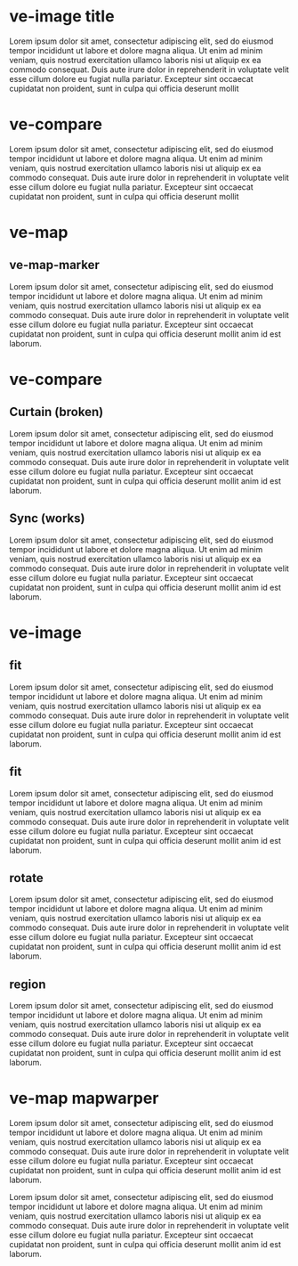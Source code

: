 <param ve-config title="For problem def and testing" layout="vertical">

# ve-image title
Lorem ipsum dolor sit amet, consectetur adipiscing elit, sed do eiusmod tempor incididunt ut labore et dolore magna aliqua. Ut enim ad minim veniam, quis nostrud exercitation ullamco laboris nisi ut aliquip ex ea commodo consequat. Duis aute irure dolor in reprehenderit in voluptate velit esse cillum dolore eu fugiat nulla pariatur. Excepteur sint occaecat cupidatat non proident, sunt in culpa qui officia deserunt mollit 
<param ve-image 
       title="Feijoada with rice, fried kale, cassava starch crisps (biscoito de polvilho), cassava flour (farinha), and a mix of olive oil, alcohol vinegar, tomatoes, onions and sometimes bell peppers called vinagrete."
       manifest="https://iiif.juncture-digital.org/wc%3A%D9%81%D9%8A%D8%AC%D9%88%D8%A7%D8%AF%D8%A7_feijoada.jpg/manifest.json">       
<param ve-image 
       title="Feijoada à brasileira."
       manifest="https://iiif.juncture-digital.org/wc%3AFeijoada_%C3%A0_brasileira_-02.jpg/manifest.json">
<param ve-image 
       title="P & C Soul Food Deli, Shreveport, Louisiana."
       manifest="https://iiif.juncture-digital.org/wc%3ASoul_Food_Deli_Shreveport.jpg/manifest.json"
       fit="contain">

# ve-compare

Lorem ipsum dolor sit amet, consectetur adipiscing elit, sed do eiusmod tempor incididunt ut labore et dolore magna aliqua. Ut enim ad minim veniam, quis nostrud exercitation ullamco laboris nisi ut aliquip ex ea commodo consequat. Duis aute irure dolor in reprehenderit in voluptate velit esse cillum dolore eu fugiat nulla pariatur. Excepteur sint occaecat cupidatat non proident, sunt in culpa qui officia deserunt mollit 
<param ve-compare 
	manifest="https://iiif.juncture-digital.org/gh%3Aplant-humanities/media/cassava/Cassava_leaf_Flickr.jpg/manifest.json">
<param ve-compare 
	manifest="https://iiif.juncture-digital.org/gh%3Aplant-humanities/media/cassava/25b71d314c539bf910224b4f131fcf97a37e0a50bc180d26ba66be53922979cb.yaml/manifest.json"
	region="pct:0,0,90,90">

# ve-map

## ve-map-marker
Lorem ipsum dolor sit amet, consectetur adipiscing elit, sed do eiusmod tempor incididunt ut labore et dolore magna aliqua. Ut enim ad minim veniam, quis nostrud exercitation ullamco laboris nisi ut aliquip ex ea commodo consequat. Duis aute irure dolor in reprehenderit in voluptate velit esse cillum dolore eu fugiat nulla pariatur. Excepteur sint occaecat cupidatat non proident, sunt in culpa qui officia deserunt mollit anim id est laborum.
<param ve-map title="Jalisco, Mexico" center="Q13160" basemap="Esri_WorldPhysical" zoom="5" stroke-width="0">
<param ve-map-marker qid="Q13160" label="Test Label">

# ve-compare

## Curtain (broken)

Lorem ipsum dolor sit amet, consectetur adipiscing elit, sed do eiusmod tempor incididunt ut labore et dolore magna aliqua. Ut enim ad minim veniam, quis nostrud exercitation ullamco laboris nisi ut aliquip ex ea commodo consequat. Duis aute irure dolor in reprehenderit in voluptate velit esse cillum dolore eu fugiat nulla pariatur. Excepteur sint occaecat cupidatat non proident, sunt in culpa qui officia deserunt mollit anim id est laborum.
<param ve-compare curtain
    manifest="https://iiif.juncture-digital.org/gh%3Aplant-humanities/media/ayahuasca/Yage_Is_Our_Life_YouTube_posted_by_Yage_Is_Our_Life_no_known_restrictions_1.jpg/manifest.json">
<param ve-compare
    manifest="https://iiif.juncture-digital.org/gh%3Aplant-humanities/media/ayahuasca/Yage_Is_Our_Life_YouTube_posted_by_Yage_Is_Our_Life_no_known_restrictions_2.jpg/manifest.json">
    
## Sync (works)

Lorem ipsum dolor sit amet, consectetur adipiscing elit, sed do eiusmod tempor incididunt ut labore et dolore magna aliqua. Ut enim ad minim veniam, quis nostrud exercitation ullamco laboris nisi ut aliquip ex ea commodo consequat. Duis aute irure dolor in reprehenderit in voluptate velit esse cillum dolore eu fugiat nulla pariatur. Excepteur sint occaecat cupidatat non proident, sunt in culpa qui officia deserunt mollit anim id est laborum.
<param ve-compare sync
    manifest="https://iiif.juncture-digital.org/gh%3Aplant-humanities/media/ayahuasca/Yage_Is_Our_Life_YouTube_posted_by_Yage_Is_Our_Life_no_known_restrictions_1.jpg/manifest.json">
<param ve-compare
    manifest="https://iiif.juncture-digital.org/gh%3Aplant-humanities/media/ayahuasca/Yage_Is_Our_Life_YouTube_posted_by_Yage_Is_Our_Life_no_known_restrictions_2.jpg/manifest.json">

# ve-image 

## fit
Lorem ipsum dolor sit amet, consectetur adipiscing elit, sed do eiusmod tempor incididunt ut labore et dolore magna aliqua. Ut enim ad minim veniam, quis nostrud exercitation ullamco laboris nisi ut aliquip ex ea commodo consequat. Duis aute irure dolor in reprehenderit in voluptate velit esse cillum dolore eu fugiat nulla pariatur. Excepteur sint occaecat cupidatat non proident, sunt in culpa qui officia deserunt mollit anim id est laborum.
<param ve-image primary 
    manifest="https://iiif.juncture-digital.org/gh%3Aplant-humanities/media/cassava/Screen_Shot_2021-01-06_at_12.02.11_PM.jpg/manifest.json"
    fit="contain">

## fit
Lorem ipsum dolor sit amet, consectetur adipiscing elit, sed do eiusmod tempor incididunt ut labore et dolore magna aliqua. Ut enim ad minim veniam, quis nostrud exercitation ullamco laboris nisi ut aliquip ex ea commodo consequat. Duis aute irure dolor in reprehenderit in voluptate velit esse cillum dolore eu fugiat nulla pariatur. Excepteur sint occaecat cupidatat non proident, sunt in culpa qui officia deserunt mollit anim id est laborum.
<param ve-image primary 
    manifest="https://iiif.juncture-digital.org/gh%3Aplant-humanities/media/cassava/Screen_Shot_2021-01-06_at_12.02.11_PM.jpg/manifest.json"
    fit="contain">

## rotate
Lorem ipsum dolor sit amet, consectetur adipiscing elit, sed do eiusmod tempor incididunt ut labore et dolore magna aliqua. Ut enim ad minim veniam, quis nostrud exercitation ullamco laboris nisi ut aliquip ex ea commodo consequat. Duis aute irure dolor in reprehenderit in voluptate velit esse cillum dolore eu fugiat nulla pariatur. Excepteur sint occaecat cupidatat non proident, sunt in culpa qui officia deserunt mollit anim id est laborum.
<param ve-image
    manifest="https://iiif.juncture-digital.org/gh:plant-humanities/media/cryptomeria/IMG_0548.jpg/manifest.json"
    rotate="90">

## region
Lorem ipsum dolor sit amet, consectetur adipiscing elit, sed do eiusmod tempor incididunt ut labore et dolore magna aliqua. Ut enim ad minim veniam, quis nostrud exercitation ullamco laboris nisi ut aliquip ex ea commodo consequat. Duis aute irure dolor in reprehenderit in voluptate velit esse cillum dolore eu fugiat nulla pariatur. Excepteur sint occaecat cupidatat non proident, sunt in culpa qui officia deserunt mollit anim id est laborum.
<param ve-image
    manifest="https://iiif.juncture-digital.org/gh:plant-humanities/media/cryptomeria/IMG_0548.jpg/manifest.json"
    rotate="90"
    region="829,1251,1351,872">

# ve-map mapwarper
Lorem ipsum dolor sit amet, consectetur adipiscing elit, sed do eiusmod tempor incididunt ut labore et dolore magna aliqua. Ut enim ad minim veniam, quis nostrud exercitation ullamco laboris nisi ut aliquip ex ea commodo consequat. Duis aute irure dolor in reprehenderit in voluptate velit esse cillum dolore eu fugiat nulla pariatur. Excepteur sint occaecat cupidatat non proident, sunt in culpa qui officia deserunt mollit anim id est laborum.
<param ve-map
	prefer-geojson
	title="Map of Ceylon (Sri Lanka) in the late eighteenth century. The red line indicates the border between the Dutch areas along the coast and the kingdom of Kandy in the island's interior. These were the borders after the war of 1760–1766 (see below). Coloured drawing on paper by Jean du Perron, 1789."
	center="8.050740, 80.654834"
	zoom="7.4">
<param ve-map-layer mapwarper mapwarper-id="54522" active>

Lorem ipsum dolor sit amet, consectetur adipiscing elit, sed do eiusmod tempor incididunt ut labore et dolore magna aliqua. Ut enim ad minim veniam, quis nostrud exercitation ullamco laboris nisi ut aliquip ex ea commodo consequat. Duis aute irure dolor in reprehenderit in voluptate velit esse cillum dolore eu fugiat nulla pariatur. Excepteur sint occaecat cupidatat non proident, sunt in culpa qui officia deserunt mollit anim id est laborum.

